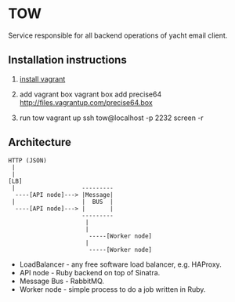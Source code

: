 TOW
===

Service responsible for all backend operations of yacht email client.

Installation instructions
-------------------------

1. [install vagrant](http://downloads.vagrantup.com/)

2. add vagrant box
    vagrant box add precise64 http://files.vagrantup.com/precise64.box

3. run tow
    vagrant up
    ssh tow@localhost -p 2232
    screen -r

Architecture
------------

    HTTP (JSON)
     |
     |
    [LB]
     |                   ---------
      ----[API node]---> |Message|
     |                   |  BUS  |
      ----[API node]---> |       |
                         ---------
                          |
                          |
                           -----[Worker node]
                          |
                           -----[Worker node]

* LoadBalancer - any free software load balancer, e.g. HAProxy.
* API node - Ruby backend on top of Sinatra.
* Message Bus - RabbitMQ.
* Worker node - simple process to do a job written in Ruby.

